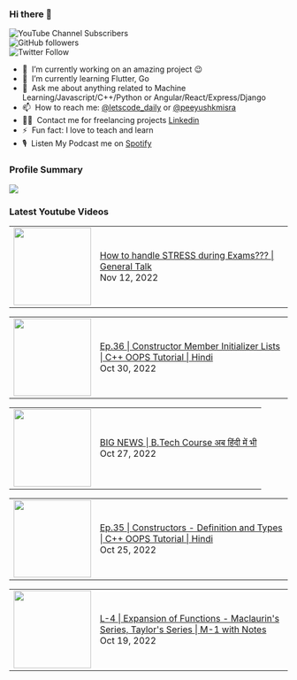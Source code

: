 ### Hi there 👋

![YouTube Channel Subscribers](https://img.shields.io/youtube/channel/subscribers/UCgmk1KXmrHXt_DO0kScyVmQ?style=social)  
![GitHub followers](https://img.shields.io/github/followers/misrapk?style=social)  
![Twitter Follow](https://img.shields.io/twitter/follow/peeyushkmisra?style=social)

- 🔭 &nbsp;I’m currently working on an amazing project :wink:
- 🌱 &nbsp;I’m currently learning Flutter, Go
- 💬 &nbsp;Ask me about anything related to Machine Learning/Javascript/C++/Python or Angular/React/Express/Django
- 📫 &nbsp;How to reach me: [@letscode_daily](https://www.instagram.com/letscode_daily/) or [@peeyushkmisra](https://www.instagram.com/peeyushkmisra/)
- 👨‍💻 &nbsp;Contact me for freelancing projects [Linkedin](https://www.linkedin.com/in/peeyushkmisra/)
- ⚡ &nbsp;Fun fact: I love to teach and learn
- 🎙 &nbsp;Listen My Podcast me on [Spotify](https://open.spotify.com/show/5HlTHA4yxnj56N1klajpQc)

### Profile Summary

![](https://github-profile-summary-cards.vercel.app/api/cards/profile-details?username=misrapk&theme=dracula)

### Latest Youtube Videos

<!-- YOUTUBE:START --><table><tr><td><a href="https://www.youtube.com/watch?v=9_dJhFvReyk"><img width="140px" src="https://i.ytimg.com/vi/9_dJhFvReyk/mqdefault.jpg"></a></td>
<td><a href="https://www.youtube.com/watch?v=9_dJhFvReyk">How to handle STRESS during Exams??? | General Talk</a><br/>Nov 12, 2022</td></tr></table>
<table><tr><td><a href="https://www.youtube.com/watch?v=yiGBD9ETGmc"><img width="140px" src="https://i.ytimg.com/vi/yiGBD9ETGmc/mqdefault.jpg"></a></td>
<td><a href="https://www.youtube.com/watch?v=yiGBD9ETGmc">Ep.36 | Constructor Member Initializer Lists | C++ OOPS Tutorial |  Hindi</a><br/>Oct 30, 2022</td></tr></table>
<table><tr><td><a href="https://www.youtube.com/watch?v=e0GKJO61Wwg"><img width="140px" src="https://i.ytimg.com/vi/e0GKJO61Wwg/mqdefault.jpg"></a></td>
<td><a href="https://www.youtube.com/watch?v=e0GKJO61Wwg">BIG NEWS | B.Tech Course अब हिंदी में भी</a><br/>Oct 27, 2022</td></tr></table>
<table><tr><td><a href="https://www.youtube.com/watch?v=Q-9VJCkj2dw"><img width="140px" src="https://i.ytimg.com/vi/Q-9VJCkj2dw/mqdefault.jpg"></a></td>
<td><a href="https://www.youtube.com/watch?v=Q-9VJCkj2dw">Ep.35 | Constructors - Definition and Types | C++ OOPS Tutorial |  Hindi</a><br/>Oct 25, 2022</td></tr></table>
<table><tr><td><a href="https://www.youtube.com/watch?v=353UQr7idt0"><img width="140px" src="https://i.ytimg.com/vi/353UQr7idt0/mqdefault.jpg"></a></td>
<td><a href="https://www.youtube.com/watch?v=353UQr7idt0">L-4 | Expansion of Functions - Maclaurin&#39;s Series, Taylor&#39;s Series | M-1 with Notes</a><br/>Oct 19, 2022</td></tr></table>
<!-- YOUTUBE:END -->
